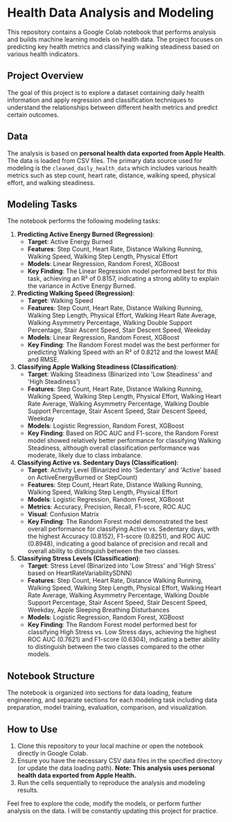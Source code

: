# Health Data Analysis and Modeling

This repository contains a Google Colab notebook that performs analysis and builds machine learning models on health data. The project focuses on predicting key health metrics and classifying walking steadiness based on various health indicators.

## Project Overview

The goal of this project is to explore a dataset containing daily health information and apply regression and classification techniques to understand the relationships between different health metrics and predict certain outcomes.

## Data

The analysis is based on **personal health data exported from Apple Health**. The data is loaded from CSV files. The primary data source used for modeling is the `cleaned_daily_health_data` which includes various health metrics such as step count, heart rate, distance, walking speed, physical effort, and walking steadiness.

## Modeling Tasks

The notebook performs the following modeling tasks:

1.  **Predicting Active Energy Burned (Regression)**:
    *   **Target**: Active Energy Burned
    *   **Features**: Step Count, Heart Rate, Distance Walking Running, Walking Speed, Walking Step Length, Physical Effort
    *   **Models**: Linear Regression, Random Forest, XGBoost
    *   **Key Finding**: The Linear Regression model performed best for this task, achieving an R² of 0.8157, indicating a strong ability to explain the variance in Active Energy Burned.
2.  **Predicting Walking Speed (Regression)**:
    *   **Target**: Walking Speed
    *   **Features**: Step Count, Heart Rate, Distance Walking Running, Walking Step Length, Physical Effort, Walking Heart Rate Average, Walking Asymmetry Percentage, Walking Double Support Percentage, Stair Ascent Speed, Stair Descent Speed, Weekday
    *   **Models**: Linear Regression, Random Forest, XGBoost
    *   **Key Finding**: The Random Forest model was the best performer for predicting Walking Speed with an R² of 0.8212 and the lowest MAE and RMSE.
3.  **Classifying Apple Walking Steadiness (Classification)**:
    *   **Target**: Walking Steadiness (Binarized into 'Low Steadiness' and 'High Steadiness')
    *   **Features**: Step Count, Heart Rate, Distance Walking Running, Walking Speed, Walking Step Length, Physical Effort, Walking Heart Rate Average, Walking Asymmetry Percentage, Walking Double Support Percentage, Stair Ascent Speed, Stair Descent Speed, Weekday
    *   **Models**: Logistic Regression, Random Forest, XGBoost
    *   **Key Finding**: Based on ROC AUC and F1-score, the Random Forest model showed relatively better performance for classifying Walking Steadiness, although overall classification performance was moderate, likely due to class imbalance.
4.  **Classifying Active vs. Sedentary Days (Classification)**:
    *   **Target**: Activity Level (Binarized into 'Sedentary' and 'Active' based on ActiveEnergyBurned or StepCount)
    *   **Features**: Step Count, Heart Rate, Distance Walking Running, Walking Speed, Walking Step Length, Physical Effort
    *   **Models**: Logistic Regression, Random Forest, XGBoost
    *   **Metrics**: Accuracy, Precision, Recall, F1-score, ROC AUC
    *   **Visual**: Confusion Matrix
    *   **Key Finding**: The Random Forest model demonstrated the best overall performance for classifying Active vs. Sedentary days, with the highest Accuracy (0.8152), F1-score (0.8251), and ROC AUC (0.8948), indicating a good balance of precision and recall and overall ability to distinguish between the two classes.
5.  **Classifying Stress Levels (Classification)**:
    *   **Target**: Stress Level (Binarized into 'Low Stress' and 'High Stress' based on HeartRateVariabilitySDNN)
    *   **Features**: Step Count, Heart Rate, Distance Walking Running, Walking Speed, Walking Step Length, Physical Effort, Walking Heart Rate Average, Walking Asymmetry Percentage, Walking Double Support Percentage, Stair Ascent Speed, Stair Descent Speed, Weekday, Apple Sleeping Breathing Disturbances
    *   **Models**: Logistic Regression, Random Forest, XGBoost
    *   **Key Finding**: The Random Forest model performed best for classifying High Stress vs. Low Stress days, achieving the highest ROC AUC (0.7621) and F1-score (0.6304), indicating a better ability to distinguish between the two classes compared to the other models.

## Notebook Structure

The notebook is organized into sections for data loading, feature engineering, and separate sections for each modeling task including data preparation, model training, evaluation, comparison, and visualization.

## How to Use

1.  Clone this repository to your local machine or open the notebook directly in Google Colab.
2.  Ensure you have the necessary CSV data files in the specified directory (or update the data loading path). **Note: This analysis uses personal health data exported from Apple Health.**
3.  Run the cells sequentially to reproduce the analysis and modeling results.

Feel free to explore the code, modify the models, or perform further analysis on the data. I will be constantly updating this project for practice.
